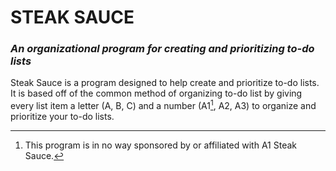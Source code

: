 # **STEAK SAUCE**
### *An organizational program for creating and prioritizing to-do lists*

Steak Sauce is a program designed to help create and prioritize to-do lists. It is based off of the common method of organizing to-do list by giving every list item a letter (A, B, C) and a number (A1[^1], A2, A3) to organize and prioritize your to-do lists.

[^1]: This program is in no way sponsored by or affiliated with A1 Steak Sauce.
